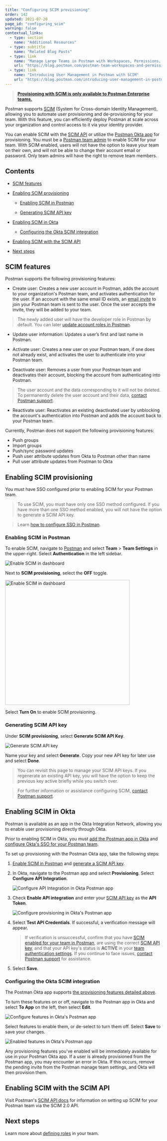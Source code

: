```yaml
---
title: "Configuring SCIM provisioning"
order: 142
updated: 2021-07-20
page_id: "configuring_scim"
warning: false
contextual_links:
  - type: section
    name: "Additional Resources"
  - type: subtitle
    name: "Related Blog Posts"
  - type: link
    name: "Manage Large Teams in Postman with Workspaces, Permissions, and Version Control"
    url: "https://blog.postman.com/postman-team-workspaces-and-permissions/"
  - type: link
    name: "Introducing User Management in Postman with SCIM"
    url: "https://blog.postman.com/introducing-user-management-in-postman-with-scim/"
---
```


> __[Provisioning with SCIM is only available to Postman Enterprise teams.](https://www.postman.com/pricing)__

Postman supports [SCIM](https://datatracker.ietf.org/doc/html/rfc7642) (System for Cross-domain Identity Management), allowing you to automate user provisioning and de-provisioning for your team. With this feature, you can efficiently deploy Postman at scale across your organization and control access to it via your identity provider.

You can enable SCIM with the [SCIM API](#enabling-scim-with-the-scim-api) or utilize the [Postman Okta app](#enabling-scim-in-okta) for provisioning. You must be a [Postman team admin](/docs/collaborating-in-postman/roles-and-permissions/#team-roles) to enable SCIM for your team. With SCIM enabled, users will not have the option to leave your team on their own, and will not be able to change their account email or password. Only team admins will have the right to remove team members.

## Contents

* [SCIM features](#scim-features)

* [Enabling SCIM provisioning](#enabling-scim-provisioning)

    * [Enabling SCIM in Postman](#enabling-scim-in-postman)

    * [Generating SCIM API key](#generating-scim-api-key)

* [Enabling SCIM in Okta](#enabling-scim-in-okta)

    * [Configuring the Okta SCIM integration](#configuring-the-okta-scim-integration)

* [Enabling SCIM with the SCIM API](#enabling-scim-with-the-scim-api)

* [Next steps](#next-steps)

## SCIM features

Postman supports the following provisioning features:

* Create user: Creates a new user account in Postman, adds the account to your organization's Postman team, and activates authentication for the user. If an account with the same email ID exists, an [email invite](/docs/administration/managing-your-team/managing-your-team/#invites) to join your Postman team is sent to the user. Once the user accepts the invite, they will be added to your team.

> The newly added user will have the developer role in Postman by default. You can later [update account roles in Postman](/docs/administration/managing-your-team/managing-your-team/#managing-roles).

* Update user information: Updates a user’s first and last name in Postman.

* Activate user: Creates a new user on your Postman team, if one does not already exist, and activates the user to authenticate into your Postman team.

* Deactivate user: Removes a user from your Postman team and deactivates their account, blocking the account from authenticating into Postman.

> The user account and the data corresponding to it will not be deleted. To permanently delete the user account and their data, [contact Postman support](https://www.postman.com/support/).

* Reactivate user: Reactivates an existing deactivated user by unblocking the account's authentication into Postman and adds the account back to your Postman team.

Currently, Postman does not support the following provisioning features:

* Push groups
* Import groups
* Push/sync password updates
* Push user attribute updates from Okta to Postman other than name
* Pull user attribute updates from Postman to Okta

## Enabling SCIM provisioning

You must have SSO configured prior to enabling SCIM for your Postman team.

> To use SCIM, you must have only one SSO method configured. If you have more than one SSO method enabled, you will not have the option to generate a SCIM API key.

<!-- -->
> Learn [how to configure SSO in Postman](/docs/administration/sso/admin-sso/).

### Enabling SCIM in Postman

To enable SCIM, navigate to [Postman](https://go.postman.co/home) and select **Team** > **Team Settings** in the upper-right. Select **Authentication** in the left sidebar.

<img alt="Enable SCIM in dashboard" src="https://assets.postman.com/postman-docs/auth-enable-scim-1.jpg"/>

Next to **SCIM provisioning**, select the **OFF** toggle.

<img alt="Enable SCIM in dashboard" src="https://assets.postman.com/postman-docs/turn-on-scim-provisioning-1.jpg" width="400px"/>

Select **Turn On** to enable SCIM provisioning.

### Generating SCIM API key

Under **SCIM provisioning**, select **Generate SCIM API Key**.

<img alt="Generate SCIM API key" src="https://assets.postman.com/postman-docs/auth-generate-scim-api-key-1.jpg"/>

Name your key and select **Generate**. Copy your new API key for later use and select **Done**.

> You can revisit this page to manage your SCIM API keys. If you regenerate an existing API key, you will have the option to keep the previous key active briefly while you switch over.

<!-- -->

> For further information or assistance configuring SCIM, [contact Postman support](https://www.postman.com/support/).

## Enabling SCIM in Okta

Postman is available as an app in the Okta Integration Network, allowing you to enable user provisioning directly through Okta.

Prior to enabling SCIM in Okta, you must [add the Postman app in Okta](https://www.okta.com/integrations/postman/) and [configure Okta's SSO for your Postman team](/docs/administration/sso/saml-okta/).

To set up provisioning with the Postman Okta app, take the following steps:

1. [Enable SCIM in Postman](#enabling-scim-in-postman) and [generate a SCIM API key](#generating-scim-api-key).

2. In Okta, navigate to the Postman app and select **Provisioning**. Select **Configure API Integration**.

    <img alt="Configure API Integration in Okta Postman app" src="https://assets.postman.com/postman-docs/postman-okta-app-configure-api-integration.jpg"/>

3. Check **Enable API integration** and enter your [SCIM API key](#generating-scim-api-key) as the **API Token**.

    <img alt="Configure provisioning in Okta's Postman app" src="https://assets.postman.com/postman-docs/postman-okta-app-enable-provisioning.jpg"/>

4. Select **Test API Credentials**. If successful, a verification message will appear.

    > If verification is unsuccessful, confirm that you have [SCIM enabled for your team in Postman](#enabling-scim-in-postman), are using the correct [SCIM API key](#generating-scim-api-key), and that your API key's status is **ACTIVE** in your [team authentication settings](https://go.postman.co/settings/team/auth). If you continue to face issues, [contact Postman support](https://www.postman.com/support/) for assistance.

5. Select **Save**.

### Configuring the Okta SCIM integration

The Postman Okta app supports [the provisioning features detailed above](#scim-features).

To turn these features on or off, navigate to the Postman app in Okta and select **To App** on the left, then select **Edit**.

<img alt="Configure features in Okta's Postman app" src="https://assets.postman.com/postman-docs/postman-okta-app-enable-features.jpg"/>

Select features to enable them, or de-select to turn them off. Select **Save** to save your changes.

<img alt="Enabled features in Okta's Postman app" src="https://assets.postman.com/postman-docs/postman-okta-app-enabled-features.jpg"/>

Any provisioning features you've enabled will be immediately available for use in your Postman Okta app. If a user is already provisioned from the Postman app, you may encounter an error in Okta. If this occurs, remove the pending invite from the Postman manage team settings, and Okta will then provision them.

## Enabling SCIM with the SCIM API

Visit Postman's [SCIM API docs](https://www.postman.com/postman/workspace/scim/documentation/6248949-de4a96e2-9ebf-426f-bc55-4c5f2de51ab2) for information on setting up SCIM for your Postman team via the SCIM 2.0 API.

## Next steps

Learn more about [defining roles](/docs/collaborating-in-postman/roles-and-permissions/) in your team.
